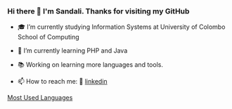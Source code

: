 ### Hi there 👋 I'm Sandali. Thanks for visiting my GitHub


- 🎓 I’m currently studying Information Systems at University of Colombo School of Computing
- 🌱 I’m currently learning PHP and Java 

- 📚 Working on learning more languages and tools.

- 📫 How to reach me:  👔 [linkedin][linkedin]

[linkedin]: https://www.linkedin.com/in/sandali-perera-922310154/

[Most Used Languages](https://github-readme-stats.vercel.app/api/top-langs/?username=MichelleFdo&layout=compact)

